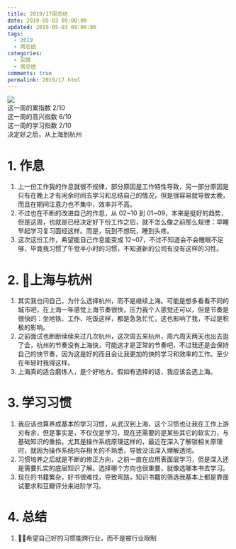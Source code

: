 ```yaml
---
title: 2019/17周总结
date: 2019-05-03 09:00:00
updated: 2019-05-03 09:00:00
tags:
  - 2019
  - 周总结
categories: 
  - 实践
  - 周总结
comments: true
permalink: 2019/17.html  
---
```


![][0]  
这一周的累指数 2/10  
这一周的高兴指数 6/10   
这一周的学习指数 2/10  
决定好之后，从上海到杭州

<!--more-->

# 1. 作息

1. 上一份工作我的作息就很不规律，部分原因是工作特性导致，另一部分原因是只有在晚上才有闲余时间去学习和总结自己的情况，但是很容易就导致太晚，而且在期间注意力也不集中，效率并不高。
2. 不过也在不断的改进自己的作息，从 02~10 到 01~09，本来是挺好的趋势，但是这周，也就是已经决定好下份工作之后，就不怎么像之前那么规律：早睡早起学习复习面经这样。而是，玩到不想玩，睡到头疼。
3. 这次这份工作，希望能自己作息能变成 12~07，不过不知道会不会睡眠不足够，毕竟我习惯了午觉半小时的习惯，不知道新的公司有没有这样的习性。

# 2. 上海与杭州

1. 其实我也问自己，为什么选择杭州，而不是继续上海。可能是想多看看不同的城市吧，在上海一年感觉上海节奏很快，压力我个人感觉还可以，但是节奏是很快的：坐地铁、工作、吃饭这样，都是急急忙忙，这也影响了我，不过是积极的影响。
2. 之前面试也断断续续来过几次杭州，这次周五来杭州，周六周天两天也出去逛了会，杭州的节奏没有上海快，可能这才是正常的节奏吧，不过我还是会保持自己的快节奏，因为这是好的而且会让我更加的快的学习和效率的工作。至少在年轻时我得这样。
3. 上海真的适合磨炼人，是个好地方。假如有选择的话，我应该会选上海。

# 3. 学习习惯

1. 我应该也算养成基本的学习习惯，从武汉到上海，这个习惯也让我在工作上游刃有余，但是事实是，不仅仅是学习，现在还需要的是某些其它的软实力，与基础知识的重拾。尤其是操作系统原理这样的，最近在深入了解锁相关原理时，就因为操作系统内存相关的不熟悉，导致没法深入理解透彻。
2. 习惯培养之后就是不断的修正方向，之前一直在应用表面层学习，但是深入还是需要扎实的底层知识了解。选择哪个方向也很重要，就像选哪本书去学习。
3. 现在的书籍繁杂，好书很难找，导致弯路，知识书籍的筛选我基本上都是靠面试要求和豆瓣评分来进阶学习。

# 4. 总结

1. 希望自己好的习惯能跨行业，而不是被行业限制

[0]: https://leran2deeplearnjavawebtech.oss-cn-beijing.aliyuncs.com/background/2019-04-29%E8%88%AA%E6%8B%8D%E9%9D%92%E5%B2%9B.jpg